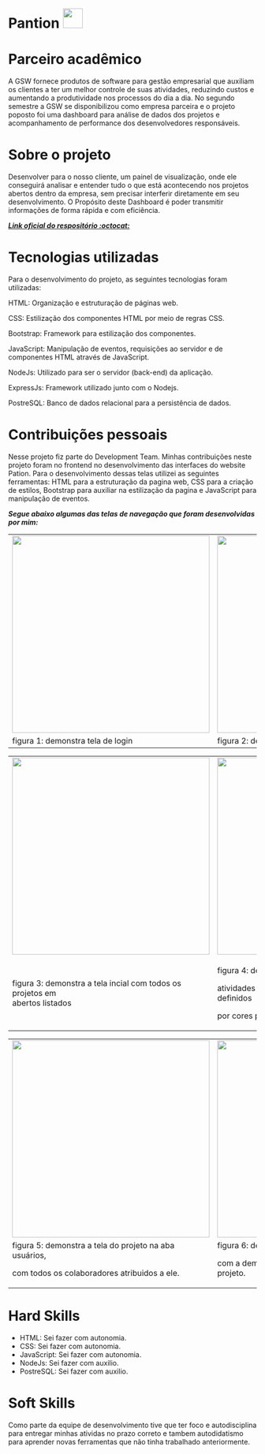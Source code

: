 <h1>Pantion <img src="https://github.com/roogercamargo/FatecAPI-02/blob/main/doc/logo/logocor1.png" width="40"></h1>


# Parceiro acadêmico 
A GSW fornece produtos de software para gestão empresarial que auxiliam os clientes a ter um melhor controle de suas atividades, reduzindo custos e aumentando a produtividade nos processos do dia a dia. No segundo semestre a GSW se disponibilizou como empresa parceira e o projeto poposto foi uma dashboard para análise de dados dos projetos e acompanhamento de performance dos desenvolvedores responsáveis.

# Sobre o projeto
Desenvolver para o nosso cliente, um painel de visualização, onde ele conseguirá analisar e entender tudo o que está acontecendo nos projetos abertos dentro da empresa, sem precisar interferir diretamente em seu desenvolvimento. O Propósito deste Dashboard é poder transmitir informações de forma rápida e com eficiência.

***[Link oficial do respositório :octocat:](https://github.com/roogercamargo/FatecAPI-02)***

# Tecnologias utilizadas

Para o desenvolvimento do projeto, as seguintes tecnologias foram utilizadas:

HTML: Organização e estruturação de páginas web.

CSS: Estilização dos componentes HTML por meio de regras CSS.

Bootstrap: Framework para estilização dos componentes.

JavaScript: Manipulação de eventos, requisições ao servidor e de componentes HTML através de JavaScript.

NodeJs: Utilizado para ser o servidor (back-end) da aplicação.

ExpressJs: Framework utilizado junto com o Nodejs.

PostreSQL: Banco de dados relacional para a persistência de dados.
  
# Contribuições pessoais
  
Nesse projeto fiz parte do Development Team. Minhas contribuições neste projeto foram no frontend no desenvolvimento das interfaces do website Pation. Para o desenvolvimento dessas telas utilizei as seguintes ferramentas: HTML para a estruturação da pagina web, CSS para a criação de estilos, Bootstrap para auxiliar na estilização da pagina e JavaScript para manipulação de eventos.

***Segue abaixo algumas das telas de navegação que foram desenvolvidas por mim:***

<div align="center">
<table>
  <tr>
    <td><img src="https://github.com/roogercamargo/FatecAPI-02/blob/entrega-04/doc/Wireframes/Final%20Login.png" width="400" /></td>
    <td><img src="https://github.com/roogercamargo/FatecAPI-02/blob/entrega-04/doc/Wireframes/Final%20Cadastro.png" width="400" /></td>      
  </tr>
    <tr>
    <td>figura 1: demonstra tela de login</td>
     <td>figura 2: demonstra a tela de cadastro do usuario</td>
  </tr>
</table>

<table>
  <tr>
    <td><img src="https://github.com/roogercamargo/FatecAPI-02/blob/entrega-04/doc/Wireframes/Final%20Inicial.png" width="400"/></td>
    <td><img src="https://github.com/roogercamargo/FatecAPI-02/blob/entrega-04/doc/Wireframes/Final%20Painel.png" width="400" /></td>      
  </tr>
   <tr>
     <td>figura 3: demonstra a tela incial com todos os projetos em<br>abertos listados</td>
     <td><p>figura 4: demonstra o painel de um projeto com as
     <p>atividades em aberto e seus status, os status são definidos</p> 
     <p>por cores para facilitar sua visualização.<p></td>
  </tr>
</table>

<table>
  <tr>
    <td><img src="https://github.com/roogercamargo/FatecAPI-02/blob/entrega-04/doc/Wireframes/Final%20Usuários.png" width="400" /></td>
    <td><img src="https://github.com/roogercamargo/FatecAPI-02/blob/entrega-04/doc/Wireframes/Final%20Gráficos.png" width="400" /></td>      
  </tr>
   <tr>
     <td>figura 5: demonstra a tela do projeto na aba usuários,<p>com todos os colaboradores atribuidos a ele.</p></td>
     <td>figura 6: demonstra a tela do projeto na aba gráficos,<p> com a demonstração das estatisticas gerais do projeto.</td>
  </tr>
</table>
</div>
 

# Hard Skills
  
- HTML: Sei fazer com autonomia.
- CSS: Sei fazer com autonomia.
- JavaScript: Sei fazer com autonomia.
- NodeJs: Sei fazer com auxilio.
- PostreSQL: Sei fazer com auxilio.


# Soft Skills
 

Como parte da equipe de desenvolvimento tive que ter foco e autodisciplina para entregar minhas atividas no prazo correto e tambem autodidatismo para aprender novas ferramentas que não tinha trabalhado anteriormente. 
